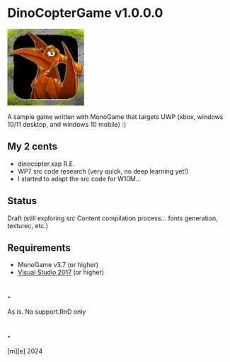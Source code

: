 # DinoCopterGame v1.0.0.0

![DinoTaxi](Images/logo.png)

A sample game written with MonoGame that targets UWP (xbox, windows 10/11 desktop, and windows 10 mobile) :)  


## My 2 cents
- dinocopter.xap R.E.
- WP7 src code research (very quick, no deep learning yet!)
- I started to adapt the src code for W10M... 

## Status
Draft (still exploring src Content compilation process... fonts generation, texturec, etc.)


## Requirements
* MonoGame v3.7 (or higher)
* [Visual Studio 2017](https://visualstudio.microsoft.com/) (or higher)


## . 
As is. No support.RnD only

## .
[m][e] 2024
